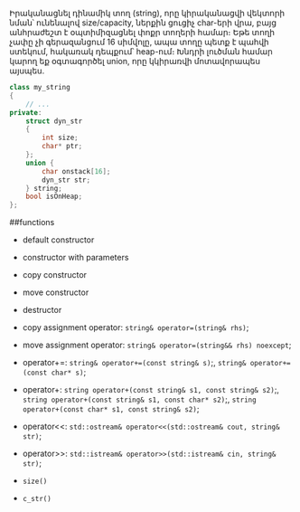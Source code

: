 Իրականացնել դինամիկ տող (string), որը կիրականացվի վեկտորի նման՝ ունենալով size/capacity, ներքին ցուցիչ char-երի վրա, բայց անհրաժեշտ է օպտիմիզացնել փոքր տողերի համար։ Եթե տողի չափը չի գերազանցում 16 սիմվոլը, ապա տողը պետք է պահվի ստեկում, հակառակ դեպքում՝ heap-ում։ Խնդրի լուծման համար կարող եք օգտագործել union, որը կկիրառվի մոտավորապես այսպես.

```cpp
class my_string 
{ 
    // ...
private: 
    struct dyn_str 
    { 
        int size; 
        char* ptr;
    }; 
    union { 
        char onstack[16]; 
        dyn_str str; 
    } string;
    bool isOnHeap;
};
```
##functions

- default constructor

- constructor with parameters

- copy constructor

- move constructor

- destructor

- copy assignment operator: `string& operator=(string& rhs)`;

- move assignment operator: `string& operator=(string&& rhs) noexcept`;

- operator+=: `string& operator+=(const string& s)`;, 
            `string& operator+=(const char* s)`;

- operator+: `string operator+(const string& s1, const string& s2)`;,   `string operator+(const string& s1, const char* s2)`;,  `string operator+(const char* s1, const string& s2)`;

- operator<<: `std::ostream& operator<<(std::ostream& cout, string& str)`;

- operator>>: `std::istream& operator>>(std::istream& cin, string& str)`;

- `size()`

- `c_str()`
